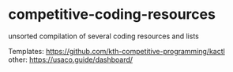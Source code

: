 # competitive-coding-resources
unsorted compilation of several coding resources and lists  
  
  
Templates: https://github.com/kth-competitive-programming/kactl  
other: https://usaco.guide/dashboard/
